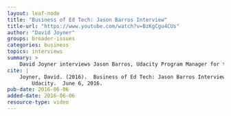 ```yaml
---
layout: leaf-node
title: "Business of Ed Tech: Jason Barros Interview"
title-url: "https://www.youtube.com/watch?v=BzKgCgu4CUs"
author: "David Joyner"
groups: broader-issues
categories: business
topics: interviews
summary: >
    David Joyner interviews Jason Barros, Udacity Program Manager for the Georgia Tech team, about the business side of Educational Technology.
cite: |
    Joyner, David. (2016).  Business of Ed Tech: Jason Barros Interview.
        Udacity.  June 6, 2016.
pub-date: 2016-06-06
added-date: 2016-06-06
resource-type: video
---
```

